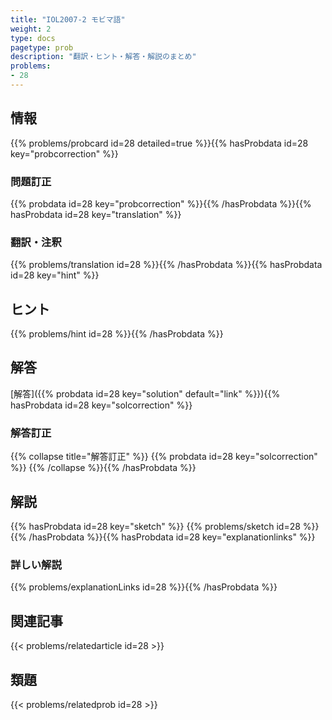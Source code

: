 ```yaml
---
title: "IOL2007-2 モビマ語"
weight: 2
type: docs
pagetype: prob
description: "翻訳・ヒント・解答・解説のまとめ"
problems: 
- 28
---
```


## 情報

{{% problems/probcard id=28 detailed=true %}}{{% hasProbdata id=28 key="probcorrection" %}}

### 問題訂正

{{% probdata id=28 key="probcorrection" %}}{{% /hasProbdata %}}{{% hasProbdata id=28 key="translation" %}}

### 翻訳・注釈

{{% problems/translation id=28 %}}{{% /hasProbdata %}}{{% hasProbdata id=28 key="hint" %}}

## ヒント

{{% problems/hint id=28 %}}{{% /hasProbdata %}}

## 解答

[解答]({{% probdata id=28 key="solution" default="link" %}}){{% hasProbdata id=28 key="solcorrection" %}}

### 解答訂正

{{% collapse title="解答訂正" %}}
{{% probdata id=28 key="solcorrection" %}}
{{% /collapse %}}{{% /hasProbdata %}}

## 解説

{{% hasProbdata id=28 key="sketch" %}}
{{% problems/sketch id=28 %}}
{{% /hasProbdata %}}{{% hasProbdata id=28 key="explanationlinks" %}}

### 詳しい解説

{{% problems/explanationLinks id=28 %}}{{% /hasProbdata %}}

## 関連記事

{{< problems/relatedarticle id=28 >}}

## 類題

{{< problems/relatedprob id=28 >}}
